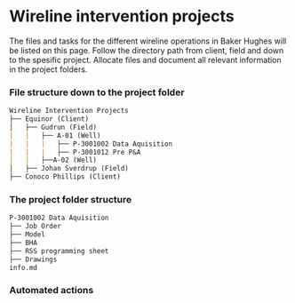 # Wireline intervention projects
The files and tasks for the different wireline operations in Baker Hughes will be listed on this page. Follow the directory path from client, field and down to the spesific project. Allocate files and document all relevant information in the project folders. 

### File structure down to the project folder

```md
Wireline Intervention Projects
├── Equinor (Client)
│   ├── Gudrun (Field)
|   |   ├── A-01 (Well)
|   |   |   ├── P-3001002 Data Aquisition
|   |   |   ├── P-3001012 Pre P&A
|   |   ├──A-02 (Well)
│   ├── Johan Sverdrup (Field)
├── Conoco Phillips (Client)
```

### The project folder structure

```md
P-3001002 Data Aquisition
├── Job Order
├── Model
├── BHA
├── RSS programming sheet
├── Drawings
info.md
```

### Automated actions